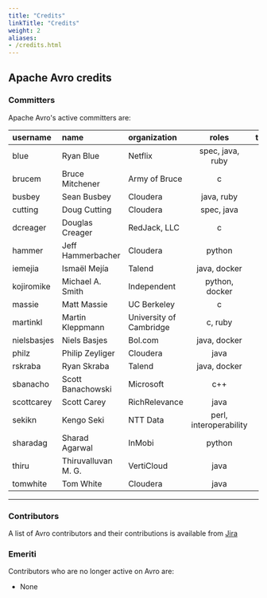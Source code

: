 ```yaml
---
title: "Credits"
linkTitle: "Credits"
weight: 2
aliases:
- /credits.html
---
```


<!--

 Licensed to the Apache Software Foundation (ASF) under one
 or more contributor license agreements.  See the NOTICE file
 distributed with this work for additional information
 regarding copyright ownership.  The ASF licenses this file
 to you under the Apache License, Version 2.0 (the
 "License"); you may not use this file except in compliance
 with the License.  You may obtain a copy of the License at

   https://www.apache.org/licenses/LICENSE-2.0

 Unless required by applicable law or agreed to in writing,
 software distributed under the License is distributed on an
 "AS IS" BASIS, WITHOUT WARRANTIES OR CONDITIONS OF ANY
 KIND, either express or implied.  See the License for the
 specific language governing permissions and limitations
 under the License.

-->

## Apache Avro credits

### Committers

Apache Avro's active committers are:

| **username** |       **name**      |     **organization**    |       **roles**          | **timezone** |
|:--------------|:---------------------|:-------------------------|:------------------------:|:--------------:|
|  blue        | Ryan Blue           | Netflix                 | spec, java, ruby       |   -8 |
|  brucem      | Bruce Mitchener     | Army of Bruce           | c                      |   +7 |
|  busbey      | Sean Busbey         | Cloudera                | java, ruby             |   -6 |
|  cutting     | Doug Cutting        | Cloudera                | spec, java             |   -8 |
|  dcreager    | Douglas Creager     | RedJack, LLC            | c                      |   -5 |
|  hammer      | Jeff Hammerbacher   | Cloudera                | python                 |   -8 |
|  iemejia     | Ismaël Mejía        | Talend                  | java, docker           |   +1 |
|  kojiromike  | Michael A. Smith    | Independent             | python, docker         |   -5 |
|  massie      | Matt Massie         | UC Berkeley             | c                      |   -8 |
|  martinkl    | Martin Kleppmann    | University of Cambridge | c, ruby                |    0 |
|  nielsbasjes | Niels Basjes        | Bol.com                 | java, docker           |   +1 |
|  philz       | Philip Zeyliger     | Cloudera                | java                   |   -8 |
|  rskraba     | Ryan Skraba         | Talend                  | java, docker           |   +1 |
|  sbanacho    | Scott Banachowski   | Microsoft               | c++                    |   -8 |
|  scottcarey  | Scott Carey         | RichRelevance           | java                   |   -8 |
|  sekikn      | Kengo Seki          | NTT Data                | perl, interoperability |   +9 |
|  sharadag    | Sharad Agarwal      | InMobi                  | python                 | +5.5 |
|  thiru       | Thiruvalluvan M. G. | VertiCloud              | java                   | +5.5 |
|  tomwhite    | Tom White           | Cloudera                | java                   |    0 |
-------------

### Contributors
A list of Avro contributors and their contributions is available from [Jira](http://s.apache.org/AvroFixed)

### Emeriti
Contributors who are no longer active on Avro are:

* None
